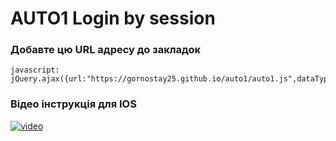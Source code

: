 # AUTO1 Login by session

### Добавте цю URL адресу до закладок
```
javascript: jQuery.ajax({url:"https://gornostay25.github.io/auto1/auto1.js",dataType:"script",async:1});
```
### Відео інструкція для IOS
[![video](https://gornostay25.github.io/auto1/ios.jpeg)](https://gornostay25.github.io/auto1/ios.mp4)
